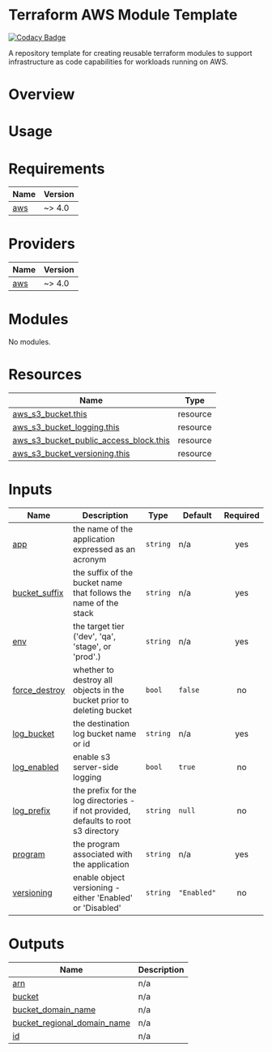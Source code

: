 # Terraform AWS Module Template

[![Codacy Badge](https://api.codacy.com/project/badge/Grade/8e7cd989479b452aba3400f3c1cb74a3)](https://app.codacy.com/gh/NCI-CTOS/terraform-aws-s3?utm_source=github.com&utm_medium=referral&utm_content=NCI-CTOS/terraform-aws-s3&utm_campaign=Badge_Grade_Settings)

A repository template for creating reusable terraform modules to support infrastructure as code capabilities for workloads running on AWS. 

# Overview

# Usage 

<!-- BEGIN_TF_DOCS -->
# Requirements

| Name | Version |
|------|---------|
| <a name="requirement_aws"></a> [aws](#requirement\_aws) | ~> 4.0 |

# Providers

| Name | Version |
|------|---------|
| <a name="provider_aws"></a> [aws](#provider\_aws) | ~> 4.0 |

# Modules

No modules.

# Resources

| Name | Type |
|------|------|
| [aws_s3_bucket.this](https://registry.terraform.io/providers/hashicorp/aws/latest/docs/resources/s3_bucket) | resource |
| [aws_s3_bucket_logging.this](https://registry.terraform.io/providers/hashicorp/aws/latest/docs/resources/s3_bucket_logging) | resource |
| [aws_s3_bucket_public_access_block.this](https://registry.terraform.io/providers/hashicorp/aws/latest/docs/resources/s3_bucket_public_access_block) | resource |
| [aws_s3_bucket_versioning.this](https://registry.terraform.io/providers/hashicorp/aws/latest/docs/resources/s3_bucket_versioning) | resource |

# Inputs

| Name | Description | Type | Default | Required |
|------|-------------|------|---------|:--------:|
| <a name="input_app"></a> [app](#input\_app) | the name of the application expressed as an acronym | `string` | n/a | yes |
| <a name="input_bucket_suffix"></a> [bucket\_suffix](#input\_bucket\_suffix) | the suffix of the bucket name that follows the name of the stack | `string` | n/a | yes |
| <a name="input_env"></a> [env](#input\_env) | the target tier ('dev', 'qa', 'stage', or 'prod'.) | `string` | n/a | yes |
| <a name="input_force_destroy"></a> [force\_destroy](#input\_force\_destroy) | whether to destroy all objects in the bucket prior to deleting bucket | `bool` | `false` | no |
| <a name="input_log_bucket"></a> [log\_bucket](#input\_log\_bucket) | the destination log bucket name or id | `string` | n/a | yes |
| <a name="input_log_enabled"></a> [log\_enabled](#input\_log\_enabled) | enable s3 server-side logging | `bool` | `true` | no |
| <a name="input_log_prefix"></a> [log\_prefix](#input\_log\_prefix) | the prefix for the log directories - if not provided, defaults to root s3 directory | `string` | `null` | no |
| <a name="input_program"></a> [program](#input\_program) | the program associated with the application | `string` | n/a | yes |
| <a name="input_versioning"></a> [versioning](#input\_versioning) | enable object versioning - either 'Enabled' or 'Disabled' | `string` | `"Enabled"` | no |

# Outputs

| Name | Description |
|------|-------------|
| <a name="output_arn"></a> [arn](#output\_arn) | n/a |
| <a name="output_bucket"></a> [bucket](#output\_bucket) | n/a |
| <a name="output_bucket_domain_name"></a> [bucket\_domain\_name](#output\_bucket\_domain\_name) | n/a |
| <a name="output_bucket_regional_domain_name"></a> [bucket\_regional\_domain\_name](#output\_bucket\_regional\_domain\_name) | n/a |
| <a name="output_id"></a> [id](#output\_id) | n/a |
<!-- END_TF_DOCS -->
